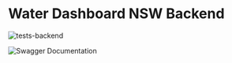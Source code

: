# Water Dashboard NSW Backend

![tests-backend](https://github.com/obj809/backend-water-dashboard-nsw/actions/workflows/ci.yml/badge.svg)

![Swagger Documentation](screenshots/documentation-light.png)

